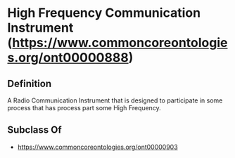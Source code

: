 # High Frequency Communication Instrument (https://www.commoncoreontologies.org/ont00000888)

## Definition
A Radio Communication Instrument that is designed to participate in some process that has process part some High Frequency.

## Subclass Of
- https://www.commoncoreontologies.org/ont00000903

